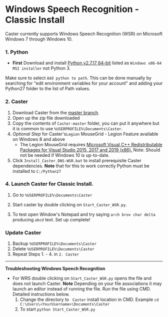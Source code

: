 # Windows Speech Recognition - Classic Install

Caster currently supports Windows Speech Recognition (WSR) on Microsoft Windows 7 through Windows 10.

### 1. Python

- **First** Download and install [Python v2.7.17 64-bit](https://www.python.org/downloads/release/python-2717/) listed as `Windows x86-64 MSI installer` not Python 3.

Make sure to select `Add python to path`. This can be done manually by searching for "edit environment variables for your account" and adding your Python27 folder to the list of Path values.

### 2. Caster

1. Download Caster from the [master branch](https://github.com/dictation-toolbox/Caster/archive/master.zip).
2. Open up the zip file downloaded
3. Copy the contents of `Caster-master` folder, you can put it anywhere but it is common to use `%USERPROFILE%\Documents\Caster`.
4. *Optional Step* for Caster's`Legion` MouseGrid - Legion Feature available on Windows 8 and above
   - The Legion MouseGrid requires [Microsoft Visual C++ Redistributable Packages for Visual Studio 2015, 2017 and 2019 (x86).](https://support.microsoft.com/en-nz/help/2977003/the-latest-supported-visual-c-downloads) Note: Should not be needed if Windows 10 is up-to-date.
5. Click `Install_Caster_DNS-WSR.bat` to install prerequisite Caster dependencies.  **Note** that for this to work correctly Python must be installed to `C:/Python27`

### 4. Launch  Caster for Classic Install.

1. Go to  `%USERPROFILE%\Documents\Caster`

2. Start caster by double clicking on `Start_Caster_WSR.py`. 

3. To test open Window's Notepad and try saying `arch brov char delta` producing `abcd` text. Set up complete!


### Update Caster
  1. Backup `%USERPROFILE%\Documents\Caster`
  2. Delete `%USERPROFILE%\Documents\Caster`
  3. Repeat Steps 1. - 4. in `2. Caster`
------

   **Troubleshooting Windows Speech Recognition**

- For WRS double clicking on `Start_Caster_WSR.py` opens the file and does not launch Caster. 
  **Note** Depending on your file associations it may launch an editor instead of running the file. Run the file using CMD. Detailed instructions below.
  1. Change the directory to ` Caster` install location in CMD.
     Example `cd C:\Users\<YourUsername>\Documents\Caster`
  2. To start `python Start_Caster_WSR.py`

